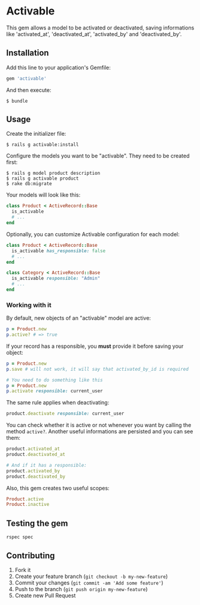 # Activable

This gem allows a model to be activated or deactivated, saving informations like
'activated_at', 'deactivated_at', 'activated_by' and 'deactivated_by'.

## Installation

Add this line to your application's Gemfile:

```ruby
gem 'activable'
```

And then execute:

    $ bundle

## Usage

Create the initializer file:

    $ rails g activable:install

Configure the models you want to be "activable". They need to be created first:

    $ rails g model product description
    $ rails g activable product
    $ rake db:migrate

Your models will look like this:

```ruby
class Product < ActiveRecord::Base
  is_activable
  # ...
end
```

Optionally, you can customize Activable configuration for each model:

```ruby
class Product < ActiveRecord::Base
  is_activable has_responsible: false
  # ...
end

class Category < ActiveRecord::Base
  is_activable responsible: "Admin"
  # ...
end
```

### Working with it

By default, new objects of an "activable" model are active:

```ruby
p = Product.new
p.active? # => true
```

If your record has a responsible, you **must** provide it before saving your object:

```ruby
p = Product.new
p.save # will not work, it will say that activated_by_id is required

# You need to do something like this
p = Product.new
p.activate responsible: current_user
```

The same rule applies when deactivating:

```ruby
product.deactivate responsible: current_user
```

You can check whether it is active or not whenever you want by calling the method
`active?`. Another useful informations are persisted and you can see them:

```ruby
product.activated_at
product.deactivated_at

# And if it has a responsible:
product.activated_by
product.deactivated_by
```

Also, this gem creates two useful scopes:

```ruby
Product.active
Product.inactive
```

## Testing the gem

    rspec spec

## Contributing

1. Fork it
2. Create your feature branch (`git checkout -b my-new-feature`)
3. Commit your changes (`git commit -am 'Add some feature'`)
4. Push to the branch (`git push origin my-new-feature`)
5. Create new Pull Request

